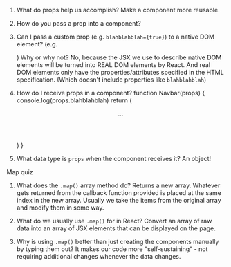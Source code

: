 1. What do props help us accomplish?
   Make a component more reusable.

2. How do you pass a prop into a component?

3. Can I pass a custom prop (e.g. `blahblahblah={true}`) to a native
   DOM element? (e.g. <div blahblahblah={true}>) Why or why not?
   No, because the JSX we use to describe native DOM elements will
   be turned into REAL DOM elements by React. And real DOM elements
   only have the properties/attributes specified in the HTML specification.
   (Which doesn't include properties like `blahblahblah`)

4. How do I receive props in a component?
   function Navbar(props) {
   console.log(props.blahblahblah)
   return (
   <header>
   ...
   </header>
   )
   }

5. What data type is `props` when the component receives it?
   An object!

Map quiz

1. What does the `.map()` array method do?
   Returns a new array. Whatever gets returned from the callback
   function provided is placed at the same index in the new array.
   Usually we take the items from the original array and modify them
   in some way.

2. What do we usually use `.map()` for in React?
   Convert an array of raw data into an array of JSX elements
   that can be displayed on the page.

3. Why is using `.map()` better than just creating the components
   manually by typing them out?
   It makes our code more "self-sustaining" - not requiring
   additional changes whenever the data changes.
